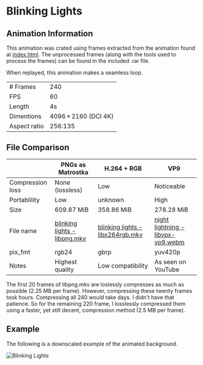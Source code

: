 # Blinking Lights
## Animation Information

This animation was crated using frames extracted from the animation found at [index.html](./index.html). The unprocessed frames (along with the tools used to process the frames) can be found in the included .rar file.

When replayed, this animation makes a seamless loop.

| | |
|---|---|
| # Frames | 240 |
| FPS | 60 |
| Length | 4s |
| Dimentions | 4096 × 2160 (DCI 4K) |
| Aspect ratio | 256:135 |

## File Comparison

|                  | PNGs as Matrostka | H.264 + RGB       | VP9                |
|------------------|-------------------|-------------------|--------------------|
| Compression loss | None (lossless)   | Low               | Noticeable         |
| Portablility     | Low               | unknown           | High               |
| Size             | 609.87 MiB        | 358.86 MiB        | 278.28 MiB         |
| File name        | [blinking lights - libpng.mkv](blinking%20lights%20-%20libpng.md) | [blinking lights - libx264rgb.mkv](blinking%20lights%20-%20libx264rgb.md) | [night lightning - libvpx-vp9.webm](blinking%20lights%20-%20libvpx-vp9.md) |
| pix_fmt          | rgb24             | gbrp              | yuv420p            |
| Notes            | Highest quality   | Low compatibility | As seen on YouTube |

The first 20 frames of libpng.mkv are loslessly compresses as much as possible (2.25 MB per frame). However, compressing these twenty frames took hours. Compressing all 240 would take days. I didn't have that patience. So for the remaining 220 frame, I losslessly compressed them using a faster, yet still decent, compression method (2.5 MB per frame).

## Example

The following is a downscaled example of the animated background.

![Blinking Lights](blinking%20lights%20-%20example.gif)